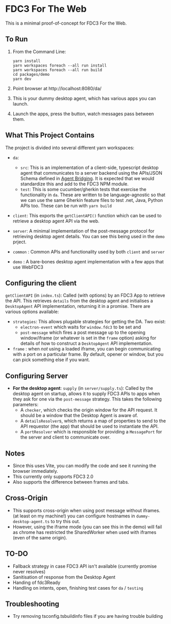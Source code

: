 # FDC3 For The Web 

This is a minimal proof-of-concept for FDC3 For the Web.

## To Run

1.  From the Command Line:
    ```
    yarn install
    yarn workspaces foreach --all run install
    yarn workspaces foreach --all run build
    cd packages/demo
    yarn dev
    ```

2. Point browser at http://localhost:8080/da/

3. This is your dummy desktop agent, which has various apps you can launch.

4. Launch the apps, press the button, watch messages pass between them.

## What This Project Contains

The project is divided into several different yarn workspaces:

 - `da`: 
   - `src`: This is an implementation of a client-side, typescript desktop agent that communicates to a server backend using the APIs/JSON Schema defined in  [Agent Bridging](https://fdc3.finos.org/docs/next/agent-bridging/spec).  It is expected that we would standardize this and add to the FDC3 NPM module. 
   - `test`: This is some cucumber/gherkin tests that exercise the functionality in `da`.  These are written to be language-agnostic so that we can use the same Gherkin feature files to test .net, Java, Python APIs too.  These can be run with `yarn build`

 - `client`:  This exports the `getClientAPI()` function which can be used to retrieve a desktop agent API via the web.

 - `server`: A minimal implementation of the post-message protocol for retrieving desktop agent details.  You can see this being used in the `demo` prject.

 - `common` : Common APIs and functionality used by both `client` and `server`

 - `demo` : A bare-bones desktop agent implementation with a few apps that use WebFDC3
 
 
## Configuring the client

`getClientAPI` (in `index.ts`): Called (with options) by an FDC3 App to retrieve the API.  This retrieves `details` from the desktop agent and initialises a `DesktopAgent` API implementation, returning it in a promise.  There are various options available:

  - `strategies`: This allows plugable strategies for getting the DA.  Two exist:
    - `electron-event` which waits for `window.fdc3` to be set and 
    - `post-message` which fires a post message up to the opening window/iframe (or whatever is set in the `frame` option) asking for details of how to construct a `DesktopAgent` API implementation.
  - `frame` : when _not_ using a loaded iframe, you can begin communicating with a port on a particular frame.  By default, opener or window, but you can pick something else if you want.

## Configuring Server

   - **For the desktop agent**: `supply` (in `server/supply.ts`):  Called by the desktop agent on startup, allows it to supply FDC3 APIs to apps when they ask for one via the `post-message` strategy.  This takes the following parameters:
     - A `checker`, which checks the origin window for the API request.  It should be a window that the Desktop Agent is aware of.
     - A `detailsResolver`s, which returns a map of properties to send to the API requestor (the app) that should be used to instantiate the API. 
     - A `portResolver` which is responsible for providing a `MessagePort` for the server and client to communicate over.

## Notes

- Since this uses Vite, you can modify the code and see it running the browser immediately.
- This currently only supports FDC3 2.0
- Also supports the difference between frames and tabs.

## Cross-Origin

- This supports cross-origin when using post message without iframes.  (at least on my machine!) you can configure hostnames in `dummy-desktop-agent.ts` to try this out.
- However, using the iframe mode (you can see this in the demo) will fail as chrome has restricted the SharedWorker when used with iframes (even of the same origin).

## TO-DO

 - Fallback strategy in case FDC3 API isn't available (currently promise never resolves)
 - Sanitisation of response from the Desktop Agent
 - Handing of fdc3Ready
 - Handling on intents, open, finishing test cases for `da` / `testing`


## Troubleshooting

- Try removing tsconfig.tsbuildinfo files if you are having trouble building
